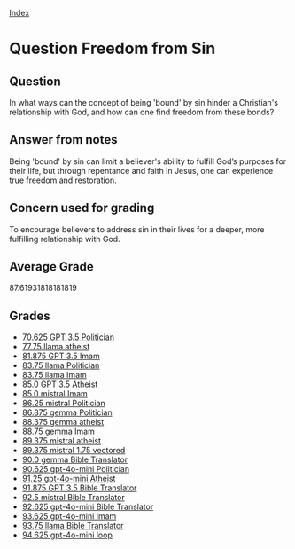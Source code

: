 
[Index](../../index.md)
# Question Freedom from Sin
## Question
In what ways can the concept of being 'bound' by sin hinder a Christian's relationship with God, and how can one find freedom from these bonds?

## Answer from notes
Being 'bound' by sin can limit a believer's ability to fulfill God’s purposes for their life, but through repentance and faith in Jesus, one can experience true freedom and restoration.

## Concern used for grading
To encourage believers to address sin in their lives for a deeper, more fulfilling relationship with God.

## Average Grade
87.61931818181819

## Grades
 * [70.625 GPT 3.5 Politician](../answers/GPT_3.5_Politician/Freedom_from_Sin.md)
 * [77.75 llama atheist](../answers/llama_atheist/Freedom_from_Sin.md)
 * [81.875 GPT 3.5 Imam](../answers/GPT_3.5_Imam/Freedom_from_Sin.md)
 * [83.75 llama Politician](../answers/llama_Politician/Freedom_from_Sin.md)
 * [83.75 llama Imam](../answers/llama_Imam/Freedom_from_Sin.md)
 * [85.0 GPT 3.5 Atheist](../answers/GPT_3.5_Atheist/Freedom_from_Sin.md)
 * [85.0 mistral Imam](../answers/mistral_Imam/Freedom_from_Sin.md)
 * [86.25 mistral Politician](../answers/mistral_Politician/Freedom_from_Sin.md)
 * [86.875 gemma Politician](../answers/gemma_Politician/Freedom_from_Sin.md)
 * [88.375 gemma atheist](../answers/gemma_atheist/Freedom_from_Sin.md)
 * [88.75 gemma Imam](../answers/gemma_Imam/Freedom_from_Sin.md)
 * [89.375 mistral atheist](../answers/mistral_atheist/Freedom_from_Sin.md)
 * [89.375 mistral 1.75 vectored](../answers/mistral_1.75_vectored/Freedom_from_Sin.md)
 * [90.0 gemma Bible Translator](../answers/gemma_Bible_Translator/Freedom_from_Sin.md)
 * [90.625 gpt-4o-mini Politician](../answers/gpt-4o-mini_Politician/Freedom_from_Sin.md)
 * [91.25 gpt-4o-mini Atheist](../answers/gpt-4o-mini_Atheist/Freedom_from_Sin.md)
 * [91.875 GPT 3.5 Bible Translator](../answers/GPT_3.5_Bible_Translator/Freedom_from_Sin.md)
 * [92.5 mistral Bible Translator](../answers/mistral_Bible_Translator/Freedom_from_Sin.md)
 * [92.625 gpt-4o-mini Bible Translator](../answers/gpt-4o-mini_Bible_Translator/Freedom_from_Sin.md)
 * [93.625 gpt-4o-mini Imam](../answers/gpt-4o-mini_Imam/Freedom_from_Sin.md)
 * [93.75 llama Bible Translator](../answers/llama_Bible_Translator/Freedom_from_Sin.md)
 * [94.625 gpt-4o-mini loop](../answers/gpt-4o-mini_loop/Freedom_from_Sin.md)
